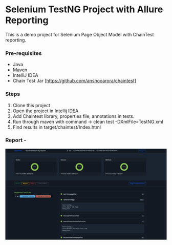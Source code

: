 # Selenium TestNG Project with Allure Reporting

This is a demo project for Selenium Page Object Model with ChainTest reporting.

### Pre-requisites
* Java
* Maven
* IntelliJ IDEA
* Chain Test Jar [https://github.com/anshooarora/chaintest]

### Steps
1. Clone this project
2. Open the project in Intellij IDEA
3. Add Chaintest library, properties file, annotations in tests.
4. Run through maven with command -> clean test -DXmlFile=TestNG.xml
5. Find results in target/chaintest/Index.html

### Report -

![img.png](img.png)
